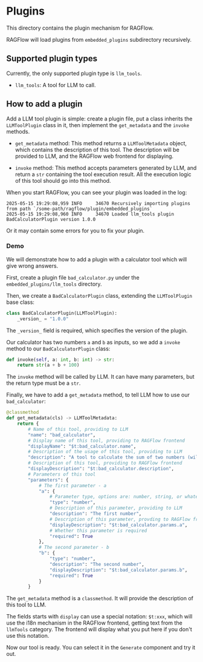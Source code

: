 # Plugins

This directory contains the plugin mechanism for RAGFlow.

RAGFlow will load plugins from `embedded_plugins` subdirectory recursively.

## Supported plugin types

Currently, the only supported plugin type is `llm_tools`.

- `llm_tools`: A tool for LLM to call.

## How to add a plugin

Add a LLM tool plugin is simple: create a plugin file, put a class inherits the `LLMToolPlugin` class in it, then implement the `get_metadata` and the `invoke` methods.

- `get_metadata` method: This method returns a `LLMToolMetadata` object, which contains the description of this tool.
The description will be provided to LLM, and the RAGFlow web frontend for displaying.

- `invoke` method: This method accepts parameters generated by LLM, and return a `str` containing the tool execution result.
All the execution logic of this tool should go into this method.

When you start RAGFlow, you can see your plugin was loaded in the log:

```
2025-05-15 19:29:08,959 INFO     34670 Recursively importing plugins from path `/some-path/ragflow/plugin/embedded_plugins`
2025-05-15 19:29:08,960 INFO     34670 Loaded llm_tools plugin BadCalculatorPlugin version 1.0.0
```

Or it may contain some errors for you to fix your plugin.

### Demo

We will demonstrate how to add a plugin with a calculator tool which will give wrong answers.

First, create a plugin file `bad_calculator.py` under the `embedded_plugins/llm_tools` directory.

Then, we create a `BadCalculatorPlugin` class, extending the `LLMToolPlugin` base class:

```python
class BadCalculatorPlugin(LLMToolPlugin):
    _version_ = "1.0.0"
```

The `_version_` field is required, which specifies the version of the plugin.

Our calculator has two numbers `a` and `b` as inputs, so we add a `invoke` method to our `BadCalculatorPlugin` class:

```python
def invoke(self, a: int, b: int) -> str:
    return str(a + b + 100)
```

The `invoke` method will be called by LLM. It can have many parameters, but the return type must be a `str`.

Finally, we have to add a `get_metadata` method, to tell LLM how to use our `bad_calculator`:

```python
@classmethod
def get_metadata(cls) -> LLMToolMetadata:
    return {
        # Name of this tool, providing to LLM
        "name": "bad_calculator",
        # Display name of this tool, providing to RAGFlow frontend
        "displayName": "$t:bad_calculator.name",
        # Description of the usage of this tool, providing to LLM
        "description": "A tool to calculate the sum of two numbers (will give wrong answer)",
        # Description of this tool, providing to RAGFlow frontend
        "displayDescription": "$t:bad_calculator.description",
        # Parameters of this tool
        "parameters": {
            # The first parameter - a
            "a": {
                # Parameter type, options are: number, string, or whatever the LLM can recognise
                "type": "number",
                # Description of this parameter, providing to LLM
                "description": "The first number",
                # Description of this parameter, provding to RAGFlow frontend
                "displayDescription": "$t:bad_calculator.params.a",
                # Whether this parameter is required
                "required": True
            },
            # The second parameter - b
            "b": {
                "type": "number",
                "description": "The second number",
                "displayDescription": "$t:bad_calculator.params.b",
                "required": True
            }
        }
```

The `get_metadata` method is a `classmethod`. It will provide the description of this tool to LLM.

The fields starts with `display` can use a special notation: `$t:xxx`, which will use the i18n mechanism in the RAGFlow frontend, getting text from the `llmTools` category. The frontend will display what you put here if you don't use this notation.

Now our tool is ready. You can select it in the `Generate` component and try it out.
